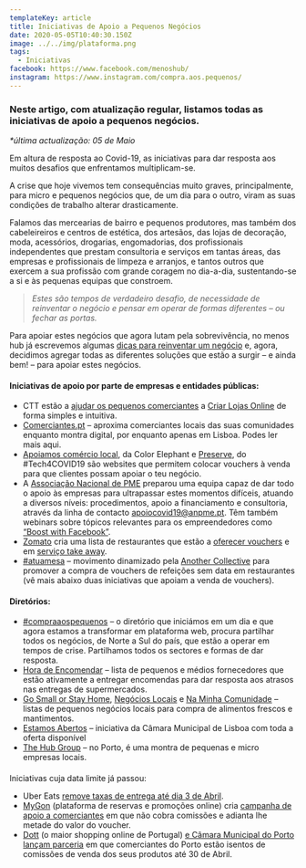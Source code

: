 ```yaml
---
templateKey: article
title: Iniciativas de Apoio a Pequenos Negócios
date: 2020-05-05T10:40:30.150Z
image: ../../img/plataforma.png
tags:
  - Iniciativas
facebook: https://www.facebook.com/menoshub/
instagram: https://www.instagram.com/compra.aos.pequenos/
---
```

### Neste artigo, com atualização regular, listamos todas as iniciativas de apoio a pequenos negócios. 

*\*última actualização: 05 de Maio*

Em altura de resposta ao Covid-19, as iniciativas para dar resposta aos muitos desafios que enfrentamos multiplicam-se. 

A crise que hoje vivemos tem consequências muito graves, principalmente, para micro e pequenos negócios que, de um dia para o outro, viram as suas condições de trabalho alterar drasticamente.

Falamos das mercearias de bairro e pequenos produtores, mas também dos cabeleireiros e centros de estética, dos artesãos, das lojas de decoração, moda, acessórios, drogarias, engomadorias, dos profissionais independentes que prestam consultoria e serviços em tantas áreas, das empresas e profissionais de limpeza e arranjos, e tantos outros que exercem a sua profissão com grande coragem no dia-a-dia, sustentando-se a si e às pequenas equipas que constroem.

> *Estes são tempos de verdadeiro desafio, de necessidade de reinventar o negócio e pensar em operar de formas diferentes – ou fechar as portas.*

Para apoiar estes negócios que agora lutam pela sobrevivência, no menos hub já escrevemos algumas [dicas para reinventar um negócio](https://menoshub.com/noticias/dicas-para-reinventar-o-teu-pequeno-negocio-compraaospequenos/) e, agora, decidimos agregar todas as diferentes soluções que estão a surgir – e ainda bem! – para apoiar estes negócios.



#### Iniciativas de apoio por parte de empresas e entidades públicas:       

* CTT estão a [ajudar os pequenos comerciantes](https://www.dinheirovivo.pt/empresas/ctt-lanca-novos-servicos-dirigidos-as-pme-que-podem-criar-lojas-online/) a [Criar Lojas Online](https://www.ctt.pt/empresas/solucoes-setoriais/lojas-online-ctt/index) de forma simples e intuitiva.
* [Comerciantes.pt](https://comerciantes.pt/) – aproxima comerciantes locais das suas comunidades enquanto montra digital, por enquanto apenas em Lisboa. Podes ler mais aqui.
* [Apoiamos comércio local](https://apoiamoscomerciolocal.com/pt), da Color Elephant e [Preserve](https://preserve.pt/), do #Tech4COVID19 são websites que permitem colocar vouchers à venda para que clientes possam apoiar o teu negócio.
* A [Associação Nacional de PME](https://www.anpme.pt/) preparou uma equipa capaz de dar todo o apoio às empresas para ultrapassar estes momentos difíceis, atuando a diversos níveis: procedimentos, apoio a financiamento e consultoria, através da linha de contacto [apoiocovid19@anpme.pt](mailto:apoiocovid19@anpme.pt). Têm também webinars sobre tópicos relevantes para os empreendedores como [“Boost with Facebook”](https://www.anpme.pt/eventos/boost-with-facebook-porto-lisboa-braga/).
* [Zomato](https://www.zomato.com/grande-lisboa) cria uma lista de restaurantes que estão a [oferecer vouchers](https://medium.com/@zomato.portugal/zomato-apoia-a-restaura%C3%A7%C3%A3o-um-presente-para-usar-depois-a789b8c82f7e) e em [serviço take away](https://www.zomato.com/grande-lisboa/takeaway-lisboa).
* [\#atuamesa](https://observador.pt/2020/03/18/pague-hoje-pelas-refeicoes-de-que-vai-desfrutar-amanha-movimento-atuamesa-quer-apoiar-restaurantes-em-crise/) – movimento dinamizado pela [Another Collective](https://anothercollective.pt/en/work/) para promover a compra de vouchers de refeições sem data em restaurantes (vê mais abaixo duas iniciativas que apoiam a venda de vouchers).

#### Diretórios:  

* [\#compraaospequenos](https://compraaospequenos.pt/) – o diretório que iniciámos em um dia e que agora estamos a transformar em plataforma web, procura partilhar todos os negócios, de Norte a Sul do país, que estão a operar em tempos de crise. Partilhamos todos os sectores e formas de dar resposta. 
* [Hora de Encomendar](https://horadeencomendar.com/) – lista de pequenos e médios fornecedores que estão ativamente a entregar encomendas para dar resposta aos atrasos nas entregas de supermercados.
* [Go Small or Stay Home](https://gosmallstayhome.com/index.html), [Negócios Locais](https://negocioslocais.pt/) e [Na Minha Comunidade](https://naminhacomunidade.pt/) – listas de pequenos negócios locais para compra de alimentos frescos e mantimentos.
* [Estamos Abertos](https://www.lisboa.pt/covid-19/a-cidade/comercio-e-servicos?fbclid=IwAR30TdfZRlHNpKCQ3xyjFchBQAc5CWarFDIuDX6F1Ul3_SHy1CP-zNbJHaA) – iniciativa da Câmara Municipal de Lisboa com toda a oferta disponível
* [The Hub Group](http://www.the-hub.group/) – no Porto, é uma montra de pequenas e micro empresas locais.

#### 
Iniciativas cuja data limite já passou:

* Uber Eats [remove taxas de entrega até dia 3 de Abril](https://eco.sapo.pt/2020/03/19/uber-eats-remove-taxas-de-entrega-ate-3-de-abril/). 
* [MyGon](https://www.mygon.com/en) (plataforma de reservas e promoções online) cria [campanha de apoio a comerciantes](https://blog.mygon.com/2020/03/covid-19-ajuda-nos-a-ajudar-e-ganha-ainda-5e-por-cada-15e-em-compras.html) em que não cobra comissões e adianta lhe metade do valor do voucher.
* [Dott](https://dott.pt/pt/) (o maior shopping online de Portugal) [e Câmara Municipal do Porto lançam parceria](http://www.porto.pt/noticias/comercio-de-rua-do-porto-pode-vender-em-plataforma-online-sem-pagar-comissoes?fbclid=IwAR1-fLein9MoP9yrovbOYlCNaBEcDY75fPItO5HCx4Sh26vaTL3y9ItB6es) em que comerciantes do Porto estão isentos de comissões de venda dos seus produtos até 30 de Abril.